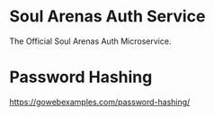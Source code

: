 # Soul Arenas Auth Service 
The Official Soul Arenas Auth Microservice.

# Password Hashing
https://gowebexamples.com/password-hashing/
